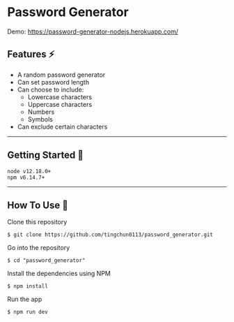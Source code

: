 # Password Generator

Demo: https://password-generator-nodejs.herokuapp.com/

## Features ⚡️

- A random password generator
- Can set password length
- Can choose to include:
  - Lowercase characters
  - Uppercase characters
  - Numbers
  - Symbols
- Can exclude certain characters

---

## Getting Started 🚀

```
node v12.18.0+
npm v6.14.7+
```

---

## How To Use 🔧

Clone this repository

```
$ git clone https://github.com/tingchun0113/password_generator.git
```

Go into the repository

```
$ cd "password_generator"
```

Install the dependencies using NPM

```
$ npm install
```

Run the app

```
$ npm run dev
```
